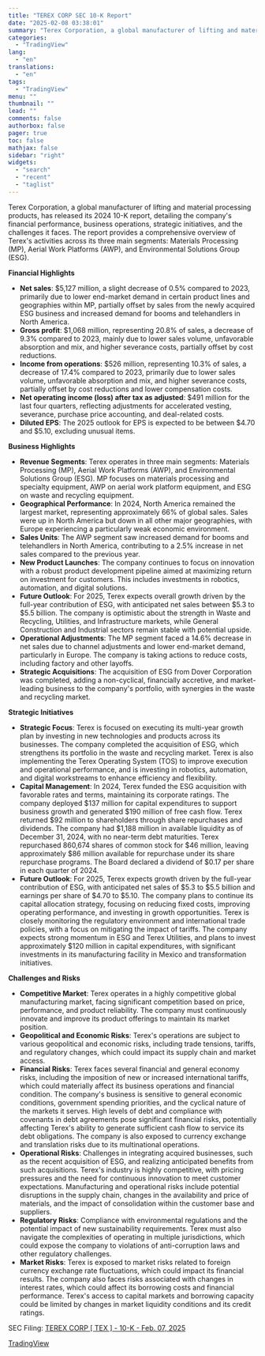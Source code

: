 ```yaml
---
title: "TEREX CORP SEC 10-K Report"
date: "2025-02-08 03:38:01"
summary: "Terex Corporation, a global manufacturer of lifting and material processing products, has released its 2024 10-K report, detailing the company's financial performance, business operations, strategic initiatives, and the challenges it faces. The report provides a comprehensive overview of Terex's activities across its three main segments: Materials Processing (MP), Aerial Work..."
categories:
  - "TradingView"
lang:
  - "en"
translations:
  - "en"
tags:
  - "TradingView"
menu: ""
thumbnail: ""
lead: ""
comments: false
authorbox: false
pager: true
toc: false
mathjax: false
sidebar: "right"
widgets:
  - "search"
  - "recent"
  - "taglist"
---
```


Terex Corporation, a global manufacturer of lifting and material processing products, has released its 2024 10-K report, detailing the company's financial performance, business operations, strategic initiatives, and the challenges it faces. The report provides a comprehensive overview of Terex's activities across its three main segments: Materials Processing (MP), Aerial Work Platforms (AWP), and Environmental Solutions Group (ESG).

**Financial Highlights**

* **Net sales**: $5,127 million, a slight decrease of 0.5% compared to 2023, primarily due to lower end-market demand in certain product lines and geographies within MP, partially offset by sales from the newly acquired ESG business and increased demand for booms and telehandlers in North America.
* **Gross profit**: $1,068 million, representing 20.8% of sales, a decrease of 9.3% compared to 2023, mainly due to lower sales volume, unfavorable absorption and mix, and higher severance costs, partially offset by cost reductions.
* **Income from operations**: $526 million, representing 10.3% of sales, a decrease of 17.4% compared to 2023, primarily due to lower sales volume, unfavorable absorption and mix, and higher severance costs, partially offset by cost reductions and lower compensation costs.
* **Net operating income (loss) after tax as adjusted**: $491 million for the last four quarters, reflecting adjustments for accelerated vesting, severance, purchase price accounting, and deal-related costs.
* **Diluted EPS**: The 2025 outlook for EPS is expected to be between $4.70 and $5.10, excluding unusual items.

**Business Highlights**

* **Revenue Segments**: Terex operates in three main segments: Materials Processing (MP), Aerial Work Platforms (AWP), and Environmental Solutions Group (ESG). MP focuses on materials processing and specialty equipment, AWP on aerial work platform equipment, and ESG on waste and recycling equipment.
* **Geographical Performance**: In 2024, North America remained the largest market, representing approximately 66% of global sales. Sales were up in North America but down in all other major geographies, with Europe experiencing a particularly weak economic environment.
* **Sales Units**: The AWP segment saw increased demand for booms and telehandlers in North America, contributing to a 2.5% increase in net sales compared to the previous year.
* **New Product Launches**: The company continues to focus on innovation with a robust product development pipeline aimed at maximizing return on investment for customers. This includes investments in robotics, automation, and digital solutions.
* **Future Outlook**: For 2025, Terex expects overall growth driven by the full-year contribution of ESG, with anticipated net sales between $5.3 to $5.5 billion. The company is optimistic about the strength in Waste and Recycling, Utilities, and Infrastructure markets, while General Construction and Industrial sectors remain stable with potential upside.
* **Operational Adjustments**: The MP segment faced a 14.6% decrease in net sales due to channel adjustments and lower end-market demand, particularly in Europe. The company is taking actions to reduce costs, including factory and other layoffs.
* **Strategic Acquisitions**: The acquisition of ESG from Dover Corporation was completed, adding a non-cyclical, financially accretive, and market-leading business to the company's portfolio, with synergies in the waste and recycling market.

**Strategic Initiatives**

* **Strategic Focus**: Terex is focused on executing its multi-year growth plan by investing in new technologies and products across its businesses. The company completed the acquisition of ESG, which strengthens its portfolio in the waste and recycling market. Terex is also implementing the Terex Operating System (TOS) to improve execution and operational performance, and is investing in robotics, automation, and digital workstreams to enhance efficiency and flexibility.
* **Capital Management**: In 2024, Terex funded the ESG acquisition with favorable rates and terms, maintaining its corporate ratings. The company deployed $137 million for capital expenditures to support business growth and generated $190 million of free cash flow. Terex returned $92 million to shareholders through share repurchases and dividends. The company had $1,188 million in available liquidity as of December 31, 2024, with no near-term debt maturities. Terex repurchased 860,674 shares of common stock for $46 million, leaving approximately $86 million available for repurchase under its share repurchase programs. The Board declared a dividend of $0.17 per share in each quarter of 2024.
* **Future Outlook**: For 2025, Terex expects growth driven by the full-year contribution of ESG, with anticipated net sales of $5.3 to $5.5 billion and earnings per share of $4.70 to $5.10. The company plans to continue its capital allocation strategy, focusing on reducing fixed costs, improving operating performance, and investing in growth opportunities. Terex is closely monitoring the regulatory environment and international trade policies, with a focus on mitigating the impact of tariffs. The company expects strong momentum in ESG and Terex Utilities, and plans to invest approximately $120 million in capital expenditures, with significant investments in its manufacturing facility in Mexico and transformation initiatives.

**Challenges and Risks**

* **Competitive Market**: Terex operates in a highly competitive global manufacturing market, facing significant competition based on price, performance, and product reliability. The company must continuously innovate and improve its product offerings to maintain its market position.
* **Geopolitical and Economic Risks**: Terex's operations are subject to various geopolitical and economic risks, including trade tensions, tariffs, and regulatory changes, which could impact its supply chain and market access.
* **Financial Risks**: Terex faces several financial and general economy risks, including the imposition of new or increased international tariffs, which could materially affect its business operations and financial condition. The company's business is sensitive to general economic conditions, government spending priorities, and the cyclical nature of the markets it serves. High levels of debt and compliance with covenants in debt agreements pose significant financial risks, potentially affecting Terex's ability to generate sufficient cash flow to service its debt obligations. The company is also exposed to currency exchange and translation risks due to its multinational operations.
* **Operational Risks**: Challenges in integrating acquired businesses, such as the recent acquisition of ESG, and realizing anticipated benefits from such acquisitions. Terex's industry is highly competitive, with pricing pressures and the need for continuous innovation to meet customer expectations. Manufacturing and operational risks include potential disruptions in the supply chain, changes in the availability and price of materials, and the impact of consolidation within the customer base and suppliers.
* **Regulatory Risks**: Compliance with environmental regulations and the potential impact of new sustainability requirements. Terex must also navigate the complexities of operating in multiple jurisdictions, which could expose the company to violations of anti-corruption laws and other regulatory challenges.
* **Market Risks**: Terex is exposed to market risks related to foreign currency exchange rate fluctuations, which could impact its financial results. The company also faces risks associated with changes in interest rates, which could affect its borrowing costs and financial performance. Terex's access to capital markets and borrowing capacity could be limited by changes in market liquidity conditions and its credit ratings.

SEC Filing: [TEREX CORP [ TEX ] - 10-K - Feb. 07, 2025](https://www.sec.gov/Archives/edgar/data/97216/000009721625000011/tex-20241231.htm)

[TradingView](https://www.tradingview.com/news/tradingview:cec99df70c743:0-terex-corp-sec-10-k-report/)
